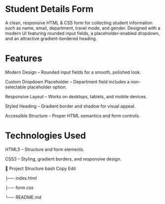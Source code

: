 # Student Details Form
A clean, responsive HTML & CSS form for collecting student information such as name, email, department, travel mode, and gender. Designed with a modern UI featuring rounded input fields, a placeholder-enabled dropdown, and an attractive gradient-bordered heading.

# Features
Modern Design – Rounded input fields for a smooth, polished look.

Custom Dropdown Placeholder – Department field includes a non-selectable placeholder option.

Responsive Layout – Works on desktops, tablets, and mobile devices.

Styled Heading – Gradient border and shadow for visual appeal.

Accessible Structure – Proper HTML semantics and form controls.

# Technologies Used
HTML5 – Structure and form elements.

CSS3 – Styling, gradient borders, and responsive design.

📂 Project Structure
bash
Copy
Edit

├── index.html

├── form.css 

└── README.md      
